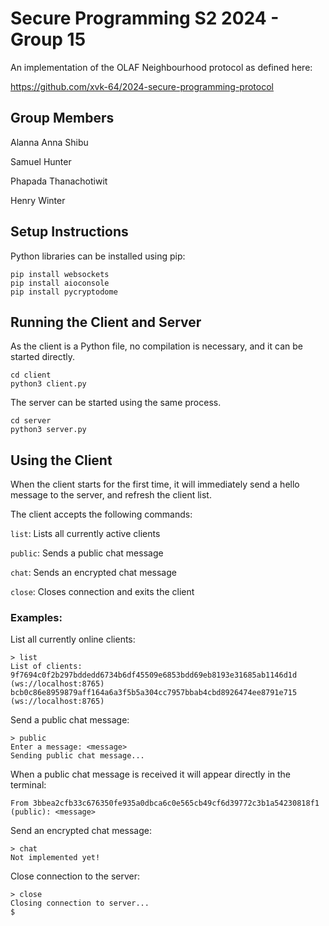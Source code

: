 # Secure Programming S2 2024 - Group 15

An implementation of the OLAF Neighbourhood protocol as defined here:

https://github.com/xvk-64/2024-secure-programming-protocol

## Group Members
Alanna Anna Shibu

Samuel Hunter

Phapada Thanachotiwit

Henry Winter

## Setup Instructions

Python libraries can be installed using pip:

```
pip install websockets
pip install aioconsole
pip install pycryptodome
```

## Running the Client and Server
As the client is a Python file, no compilation is necessary, and it can be started directly.

```
cd client
python3 client.py
```

The server can be started using the same process.

```
cd server
python3 server.py
```

## Using the Client
When the client starts for the first time, it will immediately send a hello message to the server, and refresh the client list.

The client accepts the following commands:

`list`: Lists all currently active clients

`public`: Sends a public chat message

`chat`: Sends an encrypted chat message

`close`: Closes connection and exits the client

### Examples:
List all currently online clients:
```
> list
List of clients:
9f7694c0f2b297bddedd6734b6df45509e6853bdd69eb8193e31685ab1146d1d (ws://localhost:8765)
bcb0c86e8959879aff164a6a3f5b5a304cc7957bbab4cbd8926474ee8791e715 (ws://localhost:8765)
```

Send a public chat message:
```
> public
Enter a message: <message>
Sending public chat message...
```

When a public chat message is received it will appear directly in the terminal:
```
From 3bbea2cfb33c676350fe935a0dbca6c0e565cb49cf6d39772c3b1a54230818f1 (public): <message>
```

Send an encrypted chat message:
```
> chat
Not implemented yet!
```

Close connection to the server:
```
> close
Closing connection to server...
$
```
